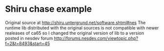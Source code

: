 # Shiru chase example
Original source at http://shiru.untergrund.net/software.shtml#nes
The runtime lib distributed with the original sources is not compatible with newer realeases of ca65 so I changed
the original version of lib to a version posted in nesdev forum http://forums.nesdev.com/viewtopic.php?f=2&t=8493&start=45
